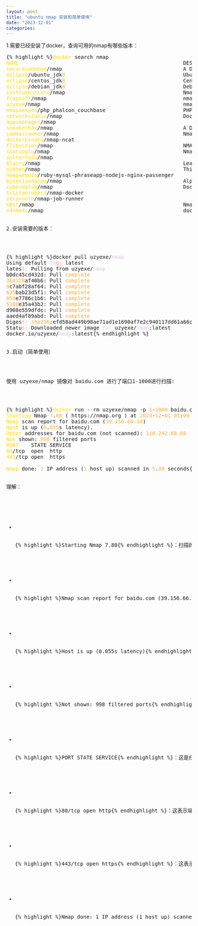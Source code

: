 ```yaml
---
layout: post
title: "ubuntu nmap 安装和简单使用"
date: "2023-12-01"
categories: 
---
```

<p>1.需要已经安装了docker，查询可用的nmap有哪些版本：</p>

<pre style="margin-left:0px; margin-right:0px; text-align:start">
{% highlight %}<span style="color:#ffd700">docker</span> search nmap
<span style="color:#ffd700">NAME</span>                                                     DESCRIPTION                                     STARS     OFFICIAL   AUTOMATED
<span style="color:#ffd700">securecodebox</span>/nmap                                       A Docker image containing the NMAP security &hellip;   <span style="color:#f5ab35">27</span>                   
<span style="color:#ffd700">eclipse</span>/ubuntu_jdk<span style="color:#f5ab35">8</span>                                      Ubuntu, JDK<span style="color:#f5ab35">8</span>, Maven <span style="color:#f5ab35">3</span>, git, curl, nmap, mc, &hellip;   <span style="color:#f5ab35">15</span>                  <span style="color:#f5ab35"> [OK]</span>
<span style="color:#ffd700">eclipse</span>/centos_jdk<span style="color:#f5ab35">8</span>                                      CentOS, JDK<span style="color:#f5ab35">8</span>, Maven <span style="color:#f5ab35">3</span>, git, curl, nmap, mc, &hellip;   <span style="color:#f5ab35">5</span>                   <span style="color:#f5ab35"> [OK]</span>
<span style="color:#ffd700">eclipse</span>/debian_jdk<span style="color:#f5ab35">8</span>                                      Debian, JDK<span style="color:#f5ab35">8</span>, Maven <span style="color:#f5ab35">3</span>, git, curl, nmap, mc, &hellip;   <span style="color:#f5ab35">1</span>                   <span style="color:#f5ab35"> [OK]</span>
<span style="color:#ffd700">instrumentisto</span>/nmap                                      Nmap (<span style="color:#abe338">&quot;Network Mapper&quot;</span>) Docker Image            <span style="color:#f5ab35">27</span>                  <span style="color:#f5ab35"> [OK]</span>
<span style="color:#ffd700">frapsoft</span>/nmap                                            nmap <span style="color:#f5ab35">on</span> Alpine Linux (<span style="color:#f5ab35">6</span> MB)                     <span style="color:#f5ab35">3</span>                   <span style="color:#f5ab35"> [OK]</span>
<span style="color:#ffd700">uzyexe</span>/nmap                                              nmap container image (size: <span style="color:#f5ab35">14</span>.<span style="color:#f5ab35">93</span>MB)            <span style="color:#f5ab35">32</span>                  <span style="color:#f5ab35"> [OK]</span>
<span style="color:#ffd700">nmapxespeo</span>/php_phalcon_couchbase                         PHP with Phalcon framework and Couchbase SDK    <span style="color:#f5ab35">0</span>                    
<span style="color:#ffd700">networkstatic</span>/nmap                                       Dockerized Nmap Port Scanner <span style="color:#f5ab35">on</span> Debian          <span style="color:#f5ab35">6</span>                   <span style="color:#f5ab35"> [OK]</span>
<span style="color:#ffd700">appsmanager</span>/nmap                                                                                         <span style="color:#f5ab35">1</span>                    
<span style="color:#ffd700">sneakerhax</span>/nmap                                          A Dockerized version of Nmap                    <span style="color:#f5ab35">0</span>                    
<span style="color:#ffd700">sammascanner</span>/nmap                                        Nmap Scanner  Will run and then save the res&hellip;   <span style="color:#f5ab35">1</span>                   <span style="color:#f5ab35"> [OK]</span>
<span style="color:#ffd700">dockerpinata</span>/nmap-ncat                                                                                   <span style="color:#f5ab35">0</span>                    
<span style="color:#ffd700">flibustier</span>/nmap                                          NMAP based <span style="color:#f5ab35">on</span> Alpine                            <span style="color:#f5ab35">2</span>                   <span style="color:#f5ab35"> [OK]</span>
<span style="color:#ffd700">ssarioglu</span>/nmap                                           Nmap Scanner                                    <span style="color:#f5ab35">0</span>                   <span style="color:#f5ab35"> [OK]</span>
<span style="color:#ffd700">volterraio</span>/nmap                                                                                          <span style="color:#f5ab35">0</span>                    
<span style="color:#ffd700">blairy</span>/nmap                                              Lean, source compiled, scratch built, single&hellip;   <span style="color:#f5ab35">1</span>                    
<span style="color:#ffd700">nikhen</span>/nmap                                              This is a docker container including nmap in&hellip;   <span style="color:#f5ab35">0</span>                    
<span style="color:#ffd700">nmapxespeo</span>/ruby-mysql-phraseapp-nodejs-nginx-passenger                                                   <span style="color:#f5ab35">0</span>                    
<span style="color:#ffd700">bytesizedalex</span>/nmap                                       Alpine Linux image with nmap network scanner.   <span style="color:#f5ab35">0</span>                   <span style="color:#f5ab35"> [OK]</span>
<span style="color:#ffd700">cyberwatch</span>/nmap                                          Docker Image with Nmap build from source        <span style="color:#f5ab35">5</span>                    
<span style="color:#ffd700">tristanrobert</span>/nmap-docker                                                                                <span style="color:#f5ab35">0</span>                    
<span style="color:#ffd700">zeronorth</span>/nmap-job-runner                                                                                <span style="color:#f5ab35">0</span>                    
<span style="color:#ffd700">k0st</span>/nmap                                                Nmap <span style="color:#f5ab35">on</span> minimum, modern and secure Alpine di&hellip;   <span style="color:#f5ab35">4</span>                   <span style="color:#f5ab35"> [OK]</span>
<span style="color:#ffd700">n4n0m4c</span>/nmap                                             docker nmap                                     <span style="color:#f5ab35">1</span>                   <span style="color:#f5ab35"> [OK]</span>{% endhighlight %}

<p>2.安装需要的版本：</p>

<pre style="margin-left:0px; margin-right:0px; text-align:start">
{% highlight %}docker pull uzyexe/<span style="color:#dcc6e0">nmap</span>
Using default <span style="color:#dcc6e0">ta</span><span style="color:#ffa07a">g:</span> latest
lates<span style="color:#ffa07a">t:</span> Pulling from uzyexe/<span style="color:#dcc6e0">nmap</span>
b0dc45cd432d: Pull <span style="color:#f5ab35">complete</span> 
<span style="color:#f5ab35">364328</span>af40b6: Pull <span style="color:#f5ab35">complete</span> 
<span style="color:#f5ab35">9</span>c7abf28af64: Pull <span style="color:#f5ab35">complete</span> 
<span style="color:#f5ab35">635</span>bab23d5f1: Pull <span style="color:#f5ab35">complete</span> 
<span style="color:#f5ab35">054</span>e7786c1b6: Pull <span style="color:#f5ab35">complete</span> 
<span style="color:#f5ab35">5100</span>e35a43b2: Pull <span style="color:#f5ab35">complete</span> 
d908e559dfdc: Pull <span style="color:#f5ab35">complete</span> 
aaed4af89abd: Pull <span style="color:#f5ab35">complete</span> 
Diges<span style="color:#ffa07a">t:</span> <span style="color:#f5ab35">sha256</span>:efd58ad449b98ae71ad1e1690af7e2c940117dd61a66c902da9d894fafa92e52
Statu<span style="color:#ffa07a">s:</span> Downloaded newer image <span style="color:#dcc6e0">for</span> uzyexe/<span style="color:#dcc6e0">nmap</span>:latest
docker.io/uzyexe/<span style="color:#dcc6e0">nmap</span>:latest{% endhighlight %}

<p>3.启动（简单使用）</p>

<p>使用 uzyexe/nmap 镜像对 baidu.com 进行了端口1-1000进行扫描:</p>

<pre style="margin-left:0px; margin-right:0px; text-align:start">
{% highlight %}<span style="color:#ffd700">docker</span> run --rm uzyexe/nmap -p <span style="color:#f5ab35">1</span>-<span style="color:#f5ab35">1000</span> baidu.com
<span style="color:#ffd700">Starting</span> Nmap <span style="color:#f5ab35">7</span>.<span style="color:#f5ab35">80</span> ( https://nmap.org ) at <span style="color:#f5ab35">2023</span>-<span style="color:#f5ab35">12</span>-<span style="color:#f5ab35">01</span> <span style="color:#f5ab35">01</span>:<span style="color:#f5ab35">09</span> UTC
<span style="color:#ffd700">Nmap</span> scan report for baidu.com (<span style="color:#f5ab35">39.156.66.10</span>)
<span style="color:#ffd700">Host</span> is up (<span style="color:#f5ab35">0</span>.<span style="color:#f5ab35">055</span>s latency).
<span style="color:#ffd700">Other</span> addresses for baidu.com (not scanned): <span style="color:#f5ab35">110.242.68.66</span>
<span style="color:#ffd700">Not</span> shown: <span style="color:#f5ab35">998</span> filtered ports
<span style="color:#ffd700">PORT</span>    STATE SERVICE
<span style="color:#ffd700">80</span>/tcp  open  http
<span style="color:#ffd700">443</span>/tcp open  https

<span style="color:#ffd700">Nmap</span> done: <span style="color:#f5ab35">1</span> IP address (<span style="color:#f5ab35">1</span> host up) scanned in <span style="color:#f5ab35">5</span>.<span style="color:#f5ab35">80</span> seconds{% endhighlight %}

<p>理解：</p>

<ul style="margin-left:0px; margin-right:0px">
	<li>
	<p style="margin-left:0px; margin-right:0px">{% highlight %}Starting Nmap 7.80{% endhighlight %}：扫描的Nmap的版本信息</p>
	</li>
	<li>
	<p style="margin-left:0px; margin-right:0px">{% highlight %}Nmap scan report for baidu.com (39.156.66.10){% endhighlight %}：意思是扫描的是baidu.com, baidu.com的ip是{% highlight %}39.156.66.10{% endhighlight %}。</p>
	</li>
	<li>
	<p style="margin-left:0px; margin-right:0px">{% highlight %}Host is up (0.055s latency){% endhighlight %}：意思是baidu.com的主机是可以到达的，延迟时间是0.055s。</p>
	</li>
	<li>
	<p style="margin-left:0px; margin-right:0px">{% highlight %}Not shown: 998 filtered ports{% endhighlight %}：表示扫描的时候，998个端口没有显示出来。&quot;Filtered&quot; 意味着在扫描期间无法确定这些端口的状态，可能是由于防火墙或其他网络设备的过滤。</p>
	</li>
	<li>
	<p style="margin-left:0px; margin-right:0px">{% highlight %}PORT STATE SERVICE{% endhighlight %}：这是扫描结果的标题，标题下是扫描到的各个端口的状态和对应的服务。</p>
	</li>
	<li>
	<p style="margin-left:0px; margin-right:0px">{% highlight %}80/tcp open http{% endhighlight %}：这表示端口 80 的状态为 &quot;open&quot;，即端口是开放的，并且服务是 HTTP。</p>
	</li>
	<li>
	<p style="margin-left:0px; margin-right:0px">{% highlight %}443/tcp open https{% endhighlight %}：这表示端口 443 的状态为 &quot;open&quot;，即端口是开放的，并且服务是 HTTPS。</p>
	</li>
	<li>
	<p style="margin-left:0px; margin-right:0px">{% highlight %}Nmap done: 1 IP address (1 host up) scanned in 5.80 seconds{% endhighlight %}：这表示扫描已完成，总共扫描了 1 个 IP 地址（1 台主机），扫描过程耗时 5.80 秒。</p>
	</li>
</ul>

<p>&nbsp;</p>


